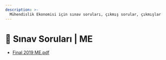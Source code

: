 ```yaml
---
description: >-
  Mühendislik Ekonomisi için sınav soruları, çıkmış sorular, çıkmışlar veya önceki senelerde çıkan sorular
---
```


# 📃 Sınav Soruları \| ME

<!--YPackage.YGitbookIntegration-tarafından-otomatik-oluşturulmuştur-->

- [Final 2019 ME.pdf](Final%202019%20ME.pdf)

<!--YPackage.YGitbookIntegration-tarafından-otomatik-oluşturulmuştur-->
